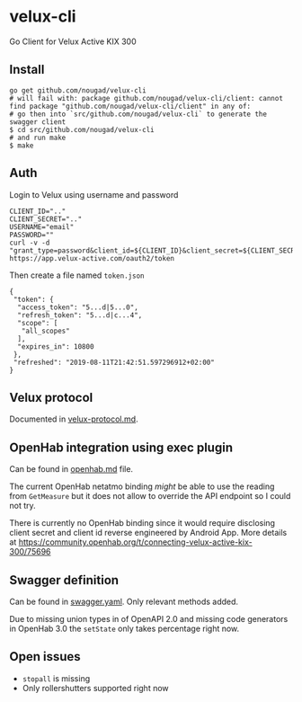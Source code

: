 # velux-cli
Go Client for Velux Active KIX 300

## Install

```
go get github.com/nougad/velux-cli
# will fail with: package github.com/nougad/velux-cli/client: cannot find package "github.com/nougad/velux-cli/client" in any of:
# go then into `src/github.com/nougad/velux-cli` to generate the swagger client
$ cd src/github.com/nougad/velux-cli
# and run make
$ make
```

## Auth

Login to Velux using username and password

```
CLIENT_ID=".."
CLIENT_SECRET=".."
USERNAME="email"
PASSWORD=""
curl -v -d "grant_type=password&client_id=${CLIENT_ID}&client_secret=${CLIENT_SECRET}&username=${USERNAME}&password=${PASSWORD}&user_prefix=velux" https://app.velux-active.com/oauth2/token
```

Then create a file named `token.json`

```
{
 "token": {
  "access_token": "5...d|5...0",
  "refresh_token": "5...d|c...4",
  "scope": [
   "all_scopes"
  ],
  "expires_in": 10800
 },
 "refreshed": "2019-08-11T21:42:51.597296912+02:00"
}
```

## Velux protocol

Documented in [velux-protocol.md](velux-protocol.md).

## OpenHab integration using exec plugin

Can be found in [openhab.md](openhab.md) file.

The current OpenHab netatmo binding *might* be able to use the reading from
`GetMeasure` but it does not allow to override the API endpoint so I could not
try.

There is currently no OpenHab binding since it would require disclosing client
secret and client id reverse engineered by Android App. More details at
https://community.openhab.org/t/connecting-velux-active-kix-300/75696

## Swagger definition

Can be found in [swagger.yaml](swagger.yaml). Only relevant methods added.

Due to missing union types in of OpenAPI 2.0 and missing code generators in
OpenHab 3.0 the `setState` only takes percentage right now.

## Open issues

* `stopall` is missing
* Only rollershutters supported right now
